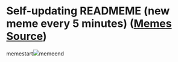 # Self-updating READMEME (new meme every 5 minutes) ([Memes Source](https://bramses.notion.site/a49c1e962b7646879176ac3b327b6533?v=4d1eda54b170483cb03a40f257231764))

memestart![](https://www.notion.so/image/https%3A%2F%2Fs3-us-west-2.amazonaws.com%2Fsecure.notion-static.com%2Ffb491f70-ee04-43f1-9010-12d044f19a82%2FBB97DA5F-66E1-43A9-9325-C3F44D28BF59.jpeg?table=block&id=47a110b2-c320-4f99-a2b6-ba91d069968f&cache=v2)memeend
